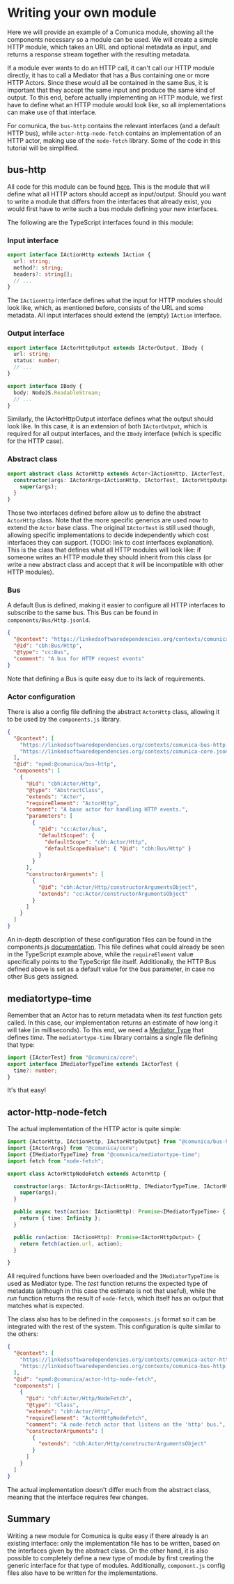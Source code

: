 # Writing your own module

Here we will provide an example of a Comunica module,
showing all the components necessary so a module can be used.
We will create a simple HTTP module, which takes an URL and optional metadata as input,
and returns a response stream together with the resulting metadata.

If a module ever wants to do an HTTP call, it can't call our HTTP module directly,
it has to call a Mediator that has a Bus containing one or more HTTP Actors.
Since these would all be contained in the same Bus,
it is important that they accept the same input and produce the same kind of output.
To this end, before actually implementing an HTTP module,
we first have to define what an HTTP module would look like,
so all implementations can make use of that interface.

For comunica, the `bus-http` contains the relevant interfaces (and a default HTTP bus),
while `actor-http-node-fetch` contains an implementation of an HTTP actor,
making use of the `node-fetch` library.
Some of the code in this tutorial will be simplified.

## bus-http
All code for this module can be found
[here](https://github.com/comunica/comunica/tree/master/packages/bus-http).
This is the module that will define what all HTTP actors should accept as input/output.
Should you want to write a module that differs from the interfaces that already exist,
you would first have to write such a bus module defining your new interfaces.

The following are the TypeScript interfaces found in this module:

### Input interface
```typescript
export interface IActionHttp extends IAction {
  url: string;
  method?: string;
  headers?: string[];
  // ...
}
```
The `IActionHttp` interface defines what the input for HTTP modules should look like,
which, as mentioned before, consists of the URL and some metadata.
All input interfaces should extend the (empty) `IAction` interface.

### Output interface
```typescript
export interface IActorHttpOutput extends IActorOutput, IBody {
  url: string;
  status: number;
  // ...
}

export interface IBody {
  body: NodeJS.ReadableStream;
  // ...
}
```
Similarly, the IActorHttpOutput interface defines what the output should look like.
In this case, it is an extension of both `IActorOutput`,
which is required for all output interfaces,
and the `IBody` interface (which is specific for the HTTP case).

### Abstract class
```typescript
export abstract class ActorHttp extends Actor<IActionHttp, IActorTest, IActorHttpOutput> {
  constructor(args: IActorArgs<IActionHttp, IActorTest, IActorHttpOutput>) {
    super(args);
  }
}
```
Those two interfaces defined before allow us to define the abstract `ActorHttp` class.
Note that the more specific generics are used now to extend the `Actor` base class.
The original `IActorTest` is still used though, allowing specific implementations
to decide independently which cost interfaces they can support.
(TODO: link to cost interfaces explanation).
This is the class that defines what all HTTP modules will look like:
if someone writes an HTTP module they should inherit from this class
(or write a new abstract class and accept that it will be incompatible with other HTTP modules).

### Bus
A default Bus is defined, making it easier to configure all HTTP interfaces
to subscribe to the same bus.
This Bus can be found in `components/Bus/Http.jsonld`.

```json
{
  "@context": "https://linkedsoftwaredependencies.org/contexts/comunica-bus-http.jsonld",
  "@id": "cbh:Bus/Http",
  "@type": "cc:Bus",
  "comment": "A bus for HTTP request events"
}
```

Note that defining a Bus is quite easy due to its lack of requirements.

### Actor configuration
There is also a config file defining the abstract `ActorHttp` class,
allowing it to be used by the `components.js` library.
```json
{
  "@context": [
    "https://linkedsoftwaredependencies.org/contexts/comunica-bus-http.jsonld",
    "https://linkedsoftwaredependencies.org/contexts/comunica-core.jsonld"
  ],
  "@id": "npmd:@comunica/bus-http",
  "components": [
    {
      "@id": "cbh:Actor/Http",
      "@type": "AbstractClass",
      "extends": "Actor",
      "requireElement": "ActorHttp",
      "comment": "A base actor for handling HTTP events.",
      "parameters": [
        {
          "@id": "cc:Actor/bus",
          "defaultScoped": {
            "defaultScope": "cbh:Actor/Http",
            "defaultScopedValue": { "@id": "cbh:Bus/Http" }
          }
        }
      ],
      "constructorArguments": [
        {
          "@id": "cbh:Actor/Http/constructorArgumentsObject",
          "extends": "cc:Actor/constructorArgumentsObject"
        }
      ]
    }
  ]
}
```

An in-depth description of these configuration files can be found in the components.js
[documentation](http://componentsjs.readthedocs.io/en/latest/).
This file defines what could already be seen in the TypeScript example above,
while the `requireElement` value specifically points to the TypeScript file itself.
Additionally, the HTTP Bus defined above is set as a default value for the bus parameter,
in case no other Bus gets assigned.

## mediatortype-time
Remember that an Actor has to return metadata when its *test* function gets called.
In this case, our implementation returns an estimate of how long it will take (in milliseconds).
To this end, we need a [Mediator Type](../core.md) that defines *time*.
The `mediatortype-time` library contains a single file defining that type:
```typescript
import {IActorTest} from "@comunica/core";
export interface IMediatorTypeTime extends IActorTest {
  time?: number;
}
```
It's that easy!

## actor-http-node-fetch

The actual implementation of the HTTP actor is quite simple:

```typescript
import {ActorHttp, IActionHttp, IActorHttpOutput} from "@comunica/bus-http";
import {IActorArgs} from "@comunica/core";
import {IMediatorTypeTime} from "@comunica/mediatortype-time";
import fetch from "node-fetch";

export class ActorHttpNodeFetch extends ActorHttp {

  constructor(args: IActorArgs<IActionHttp, IMediatorTypeTime, IActorHttpOutput>) {
    super(args);
  }

  public async test(action: IActionHttp): Promise<IMediatorTypeTime> {
    return { time: Infinity };
  }

  public run(action: IActionHttp): Promise<IActorHttpOutput> {
    return fetch(action.url, action);
  }

}
```

All required functions have been overloaded and the `IMediatorTypeTime` is used as Mediator type.
The *test* function returns the expected type of metadata
(although in this case the estimate is not that useful),
while the *run* function returns the result of `node-fetch`,
which itself has an output that matches what is expected.

The class also has to be defined in the `components.js` format
so it can be integrated with the rest of the system.
This configuration is quite similar to the others:

```json
{
  "@context": [
    "https://linkedsoftwaredependencies.org/contexts/comunica-actor-http-node-fetch.jsonld",
    "https://linkedsoftwaredependencies.org/contexts/comunica-bus-http.jsonld"
  ],
  "@id": "npmd:@comunica/actor-http-node-fetch",
  "components": [
    {
      "@id": "chf:Actor/Http/NodeFetch",
      "@type": "Class",
      "extends": "cbh:Actor/Http",
      "requireElement": "ActorHttpNodeFetch",
      "comment": "A node-fetch actor that listens on the 'http' bus.",
      "constructorArguments": [
        {
          "extends": "cbh:Actor/Http/constructorArgumentsObject"
        }
      ]
    }
  ]
}
```

The actual implementation doesn't differ much from the abstract class,
meaning that the interface requires few changes.

## Summary
Writing a new module for Comunica is quite easy if there already is an existing interface:
only the implementation file has to be written, based on the interfaces given by the abstract class.
On the other hand, it is also possible to completely define a new type of module by first creating 
the generic interface for that type of modules.
Additionally, `component.js` config files also have to be written for the implementations.